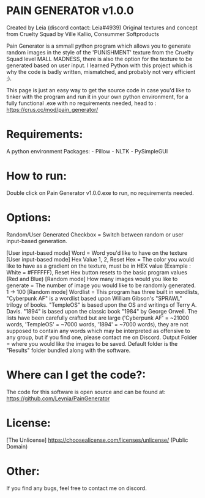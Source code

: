 # PAIN GENERATOR v1.0.0
Created by Leia (discord contact: Leia#4939)
Original textures and concept from Cruelty Squad by Ville Kallio, Consummer Softproducts

Pain Generator is a smmall python program which allows you to generate random images in the style of the 'PUNISHMENT' texture from the Cruelty Squad level MALL MADNESS,
there is also the option for the texture to be generated based on user input. I learned Python with this project which is why the code is badly written, mismatched, and probably not very efficient ;).

This page is just an easy way to get the source code in case you'd like to tinker with the program and run it in your own python environment, for a fully functional .exe with no requirements needed, head to : 
https://crus.cc/mod/pain_generator/

# Requirements:
A python environment
Packages:	- Pillow
			- NLTK
			- PySimpleGUI

# How to run:

Double click on Pain Generator v1.0.0.exe to run, no requirements needed.

# Options:

Random/User Generated Checkbox = Switch between random or user input-based generation.

[User input-based mode] Word = Word you'd like to have on the texture
[User input-based mode] Hex Value 1, 2, Reset Hex = The color you would like to have as a gradient on the texture, must be in HEX value (Example : White = #FFFFFF), Reset Hex button resets to the basic program values (Red and Blue)
[Random mode] How many images would you like to generate = The number of image you would like to be randomly generated. 1 -> 100
[Random mode] Wordlist = This program has three built in wordlists, "Cyberpunk AF" is a wordlist based upon William Gibson's "SPRAWL" trilogy of books. "TempleOS" is based upon the OS and writings of Terry A. Davis.
"1894" is based upon the classic book "1984" by George Orwell.
The lists have been carefully crafted but are large ('Cyberpunk AF' = ~21000 words, 'TempleOS' = ~7000 words, '1894' = ~7000 words), they are not supposed to contain any words which may be interpreted as offensive to any group,
but if you find one, please contact me on Discord.
Output Folder = where you would like the images to be saved. Default folder is the "Results" folder bundled along with the software.

# Where can I get the code?:
The code for this software is open source and can be found at:
https://github.com/Leynia/PainGenerator

# License:

[The Unlicense] https://choosealicense.com/licenses/unlicense/
(Public Domain)

# Other:

If you find any bugs, feel free to contact me on discord.
